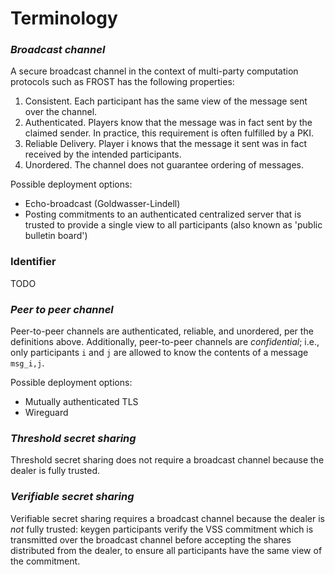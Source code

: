 # Terminology

### _Broadcast channel_

A secure broadcast channel in the context of multi-party computation protocols
such as FROST has the following properties:

1. Consistent. Each participant has the same view of the message sent over the channel.
2. Authenticated. Players know that the message was in fact sent by the claimed sender. In practice, this
requirement is often fulfilled by a PKI.
3. Reliable Delivery. Player i knows that the message it sent was in fact received by the intended participants.
4. Unordered. The channel does not guarantee ordering of messages.

Possible deployment options:
- Echo-broadcast (Goldwasser-Lindell)
- Posting commitments to an authenticated centralized server that is trusted to
  provide a single view to all participants (also known as 'public bulletin board')

### Identifier

TODO

### _Peer to peer channel_

Peer-to-peer channels are authenticated, reliable, and unordered, per the
definitions above. Additionally, peer-to-peer channels are _confidential_; i.e.,
only participants `i` and `j` are allowed to know the contents of
a message `msg_i,j`.

Possible deployment options:
- Mutually authenticated TLS
- Wireguard

### _Threshold secret sharing_

Threshold secret sharing does not require a broadcast channel because the dealer is fully trusted.

### _Verifiable secret sharing_

Verifiable secret sharing requires a broadcast channel because the dealer is
_not_ fully trusted: keygen participants verify the VSS commitment which is
transmitted over the broadcast channel before accepting the shares distributed
from the dealer, to ensure all participants have the same view of the commitment.


